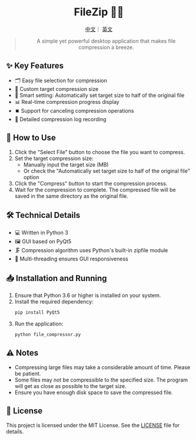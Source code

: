 <h1 align="center">FileZip 📁🔐 </h1>
<div align="center">
<p align="center">
  <a href="./README.md">中文</a>｜
  <a href="./English.md">英文</a>
</p>

> A simple yet powerful desktop application that makes file compression a breeze.


</div>

## ✨ Key Features

- 🗂️ Easy file selection for compression
- 🎯 Custom target compression size
- 🔄 Smart setting: Automatically set target size to half of the original file
- 📊 Real-time compression progress display
- ⏹️ Support for canceling compression operations
- 📝 Detailed compression log recording

## 🚀 How to Use

1. Click the "Select File" button to choose the file you want to compress.
2. Set the target compression size:
   - Manually input the target size (MB)
   - Or check the "Automatically set target size to half of the original file" option
3. Click the "Compress" button to start the compression process.
4. Wait for the compression to complete. The compressed file will be saved in the same directory as the original file.

## 🛠️ Technical Details

- 💻 Written in Python 3
- 🖼️ GUI based on PyQt5
- 🗜️ Compression algorithm uses Python's built-in zipfile module
- 🧵 Multi-threading ensures GUI responsiveness

## 📥 Installation and Running

1. Ensure that Python 3.6 or higher is installed on your system.
2. Install the required dependency:
   ```bash
   pip install PyQt5
   ```
3. Run the application:
   ```bash
   python file_compressor.py
   ```

## ⚠️ Notes

- Compressing large files may take a considerable amount of time. Please be patient.
- Some files may not be compressible to the specified size. The program will get as close as possible to the target size.
- Ensure you have enough disk space to save the compressed file.



## 📄 License

This project is licensed under the MIT License. See the [LICENSE](LICENSE) file for details.


